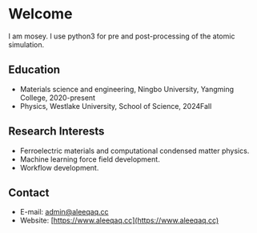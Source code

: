 # Welcome 
I am mosey. I use python3 for pre and post-processing of the atomic simulation.

## Education
* Materials science and engineering, Ningbo University, Yangming College, 2020-present
* Physics, Westlake University, School of Science, 2024Fall

## Research Interests
* Ferroelectric materials and computational condensed matter physics.
* Machine learning force field development.
* Workflow development.

## Contact
* E-mail: admin@aleeqaq.cc
* Website: [https://www.aleeqaq.cc](https://www.aleeqaq.cc)
